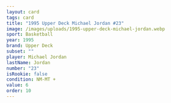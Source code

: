```yaml
---
layout: card
tags: card
title: "1995 Upper Deck Michael Jordan #23"
image: /images/uploads/1995-upper-deck-michael-jordan.webp
sport: Basketball
year: 1995
brand: Upper Deck
subset: ""
player: Michael Jordan
lastName: Jordan
number: "23"
isRookie: false
condition: NM-MT +
value: 6
order: 10
---
```

